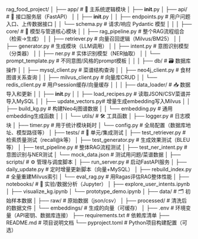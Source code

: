 rag_food_project/
│
├── app/                     # 🔧 主系统逻辑模块
│   ├── __init__.py
│   ├── api/                 # 📡 接口服务层（FastAPI）
│   │   ├── __init__.py
│   │   ├── endpoints.py     # 用户问题入口、上传数据接口
│   │   └── schema.py        # 请求/响应 Pydantic 模型
│   │
│   ├── core/                # 🧠 模型与管道核心模块
│   │   ├── rag_pipeline.py  # 整个RAG流程组合（检索→生成）
│   │   ├── retriever.py     # 向量召回逻辑（Milvus/BM25）
│   │   ├── generator.py     # 生成模块（LLM调用）
│   │   ├── intent.py        # 意图识别模型（分类器）
│   │   ├── ner.py           # 实体识别模型（NER抽取）
│   │   └── prompt_template.py # 不同意图/风格的prompt模板
│   │
│   ├── db/                  # 🗃 数据库操作
│   │   ├── mysql_client.py  # 菜谱结构查询
│   │   ├── neo4j_client.py  # 食材图谱关系查询
│   │   ├── milvus_client.py # 向量库CRUD
│   │   └── redis_client.py  # 用户session缓存/向量缓存
│   │
│   ├── data_loader/         # 📥 数据导入和更新
│   │   ├── __init__.py
│   │   ├── load_recipes.py  # 读取JSON/CSV菜谱并导入MySQL
│   │   ├── update_vectors.py# 增量生成embedding写入Milvus
│   │   ├── build_kg.py      # 构建Neo4j图谱数据
│   │   └── embedding.py     # 通用embedding生成函数
│   │
│   └── utils/               # 🛠 工具函数
│       ├── logger.py        # 日志模块
│       ├── timer.py         # 用于统计模块耗时
│       └── config.py        # 全局配置（数据库地址、模型路径等）
│
├── tests/                   # 🧪 单元/集成测试
│   ├── test_retriever.py    # 检索质量测试（recall@k等）
│   ├── test_generator.py    # 生成效果测试（BLEU等）
│   ├── test_pipeline.py     # 整体RAG流程测试
│   ├── test_ner_intent.py   # 意图识别与NER测试
│   └── mock_data.json       # 测试用问题/菜谱数据
│
├── scripts/                 # ⚙️ 管理与调度脚本
│   ├── run_server.py        # 启动FastAPI服务
│   ├── daily_update.py      # 定时增量更新脚本（向量+MySQL）
│   ├── rebuild_index.py     # 全量重建Milvus索引
│   └── eval_rag.py          # 用Ragas评估RAG整体性能
│
├── notebooks/               # 📓 实验/数据分析（Jupyter）
│   ├── explore_user_intents.ipynb
│   ├── visualize_kg.ipynb
│   └── prototype_demo.ipynb
│
├── data/                    # 🗂 初始样本数据
│   ├── raw/                 # 原始数据（json/csv）
│   ├── processed/           # 清洗后的数据文件
│   └── embeddings/          # 生成的向量（可缓存）
│
├── .env                     # 环境变量（API密钥、数据库连接）
├── requirements.txt         # 依赖库清单
├── README.md                # 项目说明文档
└── pyproject.toml           # Python项目构建配置（可选）
